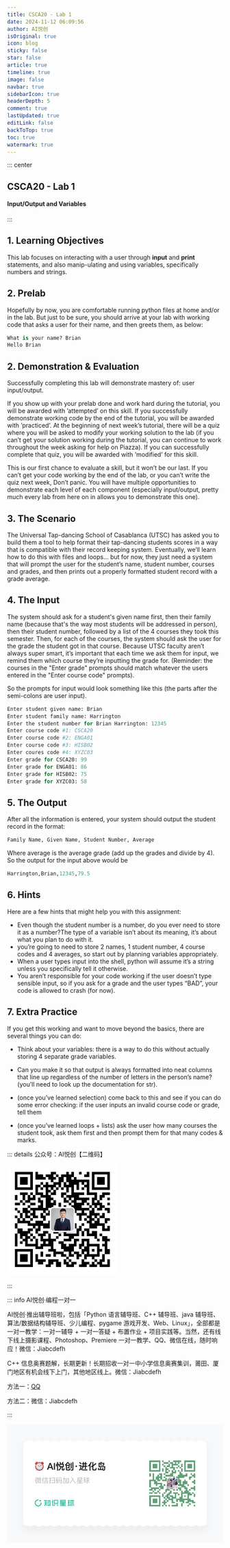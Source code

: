 ```yaml
---
title: CSCA20 - Lab 1
date: 2024-11-12 06:09:56
author: AI悦创
isOriginal: true
icon: blog
sticky: false
star: false
article: true
timeline: true
image: false
navbar: true
sidebarIcon: true
headerDepth: 5
comment: true
lastUpdated: true 
editLink: false
backToTop: true
toc: true
watermark: true
---
```


::: center

## CSCA20 - Lab 1

#### Input/Output and Variables

:::

## 1. Learning Objectives

This lab focuses on interacting with a user through **input** and **print** statements, and also manip-ulating and using variables, specifically numbers and strings.



## 2. Prelab

Hopefully by now, you are comfortable running python files at home and/or in the lab. But just to be sure, you should arrive at your lab with working code that asks a user for their name, and then greets them, as below:

```python
What is your name? Brian
Hello Brian
```

## 2. Demonstration & Evaluation

Successfully completing this lab will demonstrate mastery of: user input/output.

If you show up with your prelab done and work hard during the tutorial, you will be awarded with ’attempted’ on this skill. If you successfully demonstrate working code by the end of the tutorial, you will be awarded with ’practiced’. At the beginning of next week’s tutorial, there will be a quiz where you will be asked to modify your working solution to the lab (if you can’t get your solution working during the tutorial, you can continue to work throughout the week asking for help on Piazza). If you can successfully complete that quiz, you will be awarded with ‘modified’ for this skill.

This is our first chance to evaluate a skill, but it won’t be our last. If you can’t get your code working by the end of the lab, or you can’t write the quiz next week, Don’t panic. You will have multiple opportunities to demonstrate each level of each component (especially input/output, pretty much every lab from here on in allows you to demonstrate this one).

## 3. The Scenario

The Universal Tap-dancing School of Casablanca (UTSC) has asked you to build them a tool to help format their tap-dancing students scores in a way that is compatible with their record keeping system. Eventually, we’ll learn how to do this with files and loops... but for now, they just need a system that will prompt the user for the student’s name, student number, courses and grades, and then prints out a properly formatted student record with a grade average.

## 4. The Input

The system should ask for a student's given name first, then their family name (because that's the way most students will be addressed in person), then their student number, followed by a list of the 4 courses they took this semester. Then, for each of the courses, the system should ask the user for the grade the student got in that course. Because UTSC faculty aren’t always super smart, it’s important that each time we ask them for input, we remind them which course they’re inputting the grade for. (Reminder: the courses in the "Enter grade" prompts should match whatever the users entered in the "Enter course code" prompts).

So the prompts for input would look something like this (the parts after the semi-colons are user input).

```python
Enter student given name: Brian
Enter student family name: Harrington
Enter the student number for Brian Harrington: 12345
Enter course code #1: CSCA20
Enter course code #2: ENGA01
Enter course code #3: HISB02
Enter coures code #4: XYZC03
Enter grade for CSCA20: 99
Enter grade for ENGA01: 86
Enter grade for HISB02: 75
Enter grade for XYZC03: 58
```

## 5. The Output

After all the information is entered, your system should output the student record in the format:

```python
Family Name, Given Name, Student Number, Average
```

Where average is the average grade (add up the grades and divide by 4). So the output for the input above would be

```python
Harrington,Brian,12345,79.5
```

## 6. Hints

Here are a few hints that might help you with this assignment:

- Even though the student number is a number, do you ever need to store it as a number?The type of a variable isn’t about its meaning, it’s about what you plan to do with it.
- you’re going to need to store 2 names, 1 student number, 4 course codes and 4 averages, so start out by planning variables appropriately.
- When a user types input into the shell, python will assume it’s a string unless you specifically tell it otherwise.
- You aren’t responsible for your code working if the user doesn’t type sensible input, so if you ask for a grade and the user types “BAD”, your code is allowed to crash (for now).

## 7. Extra Practice

If you get this working and want to move beyond the basics, there are several things you can do:

- Think about your variables: there is a way to do this without actually storing 4 separate grade variables.

- Can you make it so that output is always formatted into neat columns that line up regardless of the number of letters in the person’s name? (you’ll need to look up the documentation for str).

- (once you’ve learned selection) come back to this and see if you can do some error checking: if the user inputs an invalid course code or grade, tell them

- (once you’ve learned loops + lists) ask the user how many courses the student took, ask them first and then prompt them for that many codes & marks.

    









::: details 公众号：AI悦创【二维码】

![](/gzh.jpg)

:::

::: info AI悦创·编程一对一

AI悦创·推出辅导班啦，包括「Python 语言辅导班、C++ 辅导班、java 辅导班、算法/数据结构辅导班、少儿编程、pygame 游戏开发、Web、Linux」，全部都是一对一教学：一对一辅导 + 一对一答疑 + 布置作业 + 项目实践等。当然，还有线下线上摄影课程、Photoshop、Premiere 一对一教学、QQ、微信在线，随时响应！微信：Jiabcdefh

C++ 信息奥赛题解，长期更新！长期招收一对一中小学信息奥赛集训，莆田、厦门地区有机会线下上门，其他地区线上。微信：Jiabcdefh

方法一：[QQ](http://wpa.qq.com/msgrd?v=3&uin=1432803776&site=qq&menu=yes)

方法二：微信：Jiabcdefh

:::

![](/zsxq.jpg)

